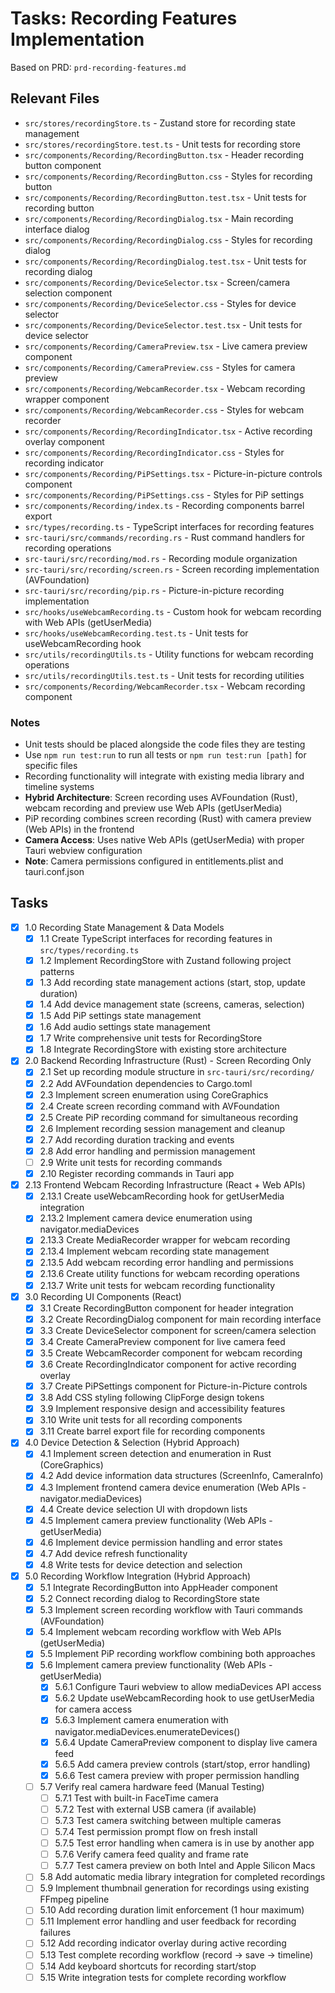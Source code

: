 # Tasks: Recording Features Implementation

Based on PRD: `prd-recording-features.md`

## Relevant Files

- `src/stores/recordingStore.ts` - Zustand store for recording state management
- `src/stores/recordingStore.test.ts` - Unit tests for recording store
- `src/components/Recording/RecordingButton.tsx` - Header recording button component
- `src/components/Recording/RecordingButton.css` - Styles for recording button
- `src/components/Recording/RecordingButton.test.tsx` - Unit tests for recording button
- `src/components/Recording/RecordingDialog.tsx` - Main recording interface dialog
- `src/components/Recording/RecordingDialog.css` - Styles for recording dialog
- `src/components/Recording/RecordingDialog.test.tsx` - Unit tests for recording dialog
- `src/components/Recording/DeviceSelector.tsx` - Screen/camera selection component
- `src/components/Recording/DeviceSelector.css` - Styles for device selector
- `src/components/Recording/DeviceSelector.test.tsx` - Unit tests for device selector
- `src/components/Recording/CameraPreview.tsx` - Live camera preview component
- `src/components/Recording/CameraPreview.css` - Styles for camera preview
- `src/components/Recording/WebcamRecorder.tsx` - Webcam recording wrapper component
- `src/components/Recording/WebcamRecorder.css` - Styles for webcam recorder
- `src/components/Recording/RecordingIndicator.tsx` - Active recording overlay component
- `src/components/Recording/RecordingIndicator.css` - Styles for recording indicator
- `src/components/Recording/PiPSettings.tsx` - Picture-in-picture controls component
- `src/components/Recording/PiPSettings.css` - Styles for PiP settings
- `src/components/Recording/index.ts` - Recording components barrel export
- `src/types/recording.ts` - TypeScript interfaces for recording features
- `src-tauri/src/commands/recording.rs` - Rust command handlers for recording operations
- `src-tauri/src/recording/mod.rs` - Recording module organization
- `src-tauri/src/recording/screen.rs` - Screen recording implementation (AVFoundation)
- `src-tauri/src/recording/pip.rs` - Picture-in-picture recording implementation
- `src/hooks/useWebcamRecording.ts` - Custom hook for webcam recording with Web APIs (getUserMedia)
- `src/hooks/useWebcamRecording.test.ts` - Unit tests for useWebcamRecording hook
- `src/utils/recordingUtils.ts` - Utility functions for webcam recording operations
- `src/utils/recordingUtils.test.ts` - Unit tests for recording utilities
- `src/components/Recording/WebcamRecorder.tsx` - Webcam recording component

### Notes

- Unit tests should be placed alongside the code files they are testing
- Use `npm run test:run` to run all tests or `npm run test:run [path]` for specific files
- Recording functionality will integrate with existing media library and timeline systems
- **Hybrid Architecture**: Screen recording uses AVFoundation (Rust), webcam recording and preview use Web APIs (getUserMedia)
- PiP recording combines screen recording (Rust) with camera preview (Web APIs) in the frontend
- **Camera Access**: Uses native Web APIs (getUserMedia) with proper Tauri webview configuration
- **Note**: Camera permissions configured in entitlements.plist and tauri.conf.json

## Tasks

- [x] 1.0 Recording State Management & Data Models
  - [x] 1.1 Create TypeScript interfaces for recording features in `src/types/recording.ts`
  - [x] 1.2 Implement RecordingStore with Zustand following project patterns
  - [x] 1.3 Add recording state management actions (start, stop, update duration)
  - [x] 1.4 Add device management state (screens, cameras, selection)
  - [x] 1.5 Add PiP settings state management
  - [x] 1.6 Add audio settings state management
  - [x] 1.7 Write comprehensive unit tests for RecordingStore
  - [x] 1.8 Integrate RecordingStore with existing store architecture

- [x] 2.0 Backend Recording Infrastructure (Rust) - Screen Recording Only
  - [x] 2.1 Set up recording module structure in `src-tauri/src/recording/`
  - [x] 2.2 Add AVFoundation dependencies to Cargo.toml
  - [x] 2.3 Implement screen enumeration using CoreGraphics
  - [x] 2.4 Create screen recording command with AVFoundation
  - [x] 2.5 Create PiP recording command for simultaneous recording
  - [x] 2.6 Implement recording session management and cleanup
  - [x] 2.7 Add recording duration tracking and events
  - [x] 2.8 Add error handling and permission management
  - [ ] 2.9 Write unit tests for recording commands
  - [x] 2.10 Register recording commands in Tauri app

- [x] 2.13 Frontend Webcam Recording Infrastructure (React + Web APIs)
  - [x] 2.13.1 Create useWebcamRecording hook for getUserMedia integration
  - [x] 2.13.2 Implement camera device enumeration using navigator.mediaDevices
  - [x] 2.13.3 Create MediaRecorder wrapper for webcam recording
  - [x] 2.13.4 Implement webcam recording state management
  - [x] 2.13.5 Add webcam recording error handling and permissions
  - [x] 2.13.6 Create utility functions for webcam recording operations
  - [x] 2.13.7 Write unit tests for webcam recording functionality

- [x] 3.0 Recording UI Components (React)
  - [x] 3.1 Create RecordingButton component for header integration
  - [x] 3.2 Create RecordingDialog component for main recording interface
  - [x] 3.3 Create DeviceSelector component for screen/camera selection
  - [x] 3.4 Create CameraPreview component for live camera feed
  - [x] 3.5 Create WebcamRecorder component for webcam recording
  - [x] 3.6 Create RecordingIndicator component for active recording overlay
  - [x] 3.7 Create PiPSettings component for Picture-in-Picture controls
  - [x] 3.8 Add CSS styling following ClipForge design tokens
  - [x] 3.9 Implement responsive design and accessibility features
  - [x] 3.10 Write unit tests for all recording components
  - [x] 3.11 Create barrel export file for recording components

- [x] 4.0 Device Detection & Selection (Hybrid Approach)
  - [x] 4.1 Implement screen detection and enumeration in Rust (CoreGraphics)
  - [x] 4.2 Add device information data structures (ScreenInfo, CameraInfo)
  - [x] 4.3 Implement frontend camera device enumeration (Web APIs - navigator.mediaDevices)
  - [x] 4.4 Create device selection UI with dropdown lists
  - [x] 4.5 Implement camera preview functionality (Web APIs - getUserMedia)
  - [x] 4.6 Implement device permission handling and error states
  - [x] 4.7 Add device refresh functionality
  - [x] 4.8 Write tests for device detection and selection

- [x] 5.0 Recording Workflow Integration (Hybrid Approach)
  - [x] 5.1 Integrate RecordingButton into AppHeader component
  - [x] 5.2 Connect recording dialog to RecordingStore state
  - [x] 5.3 Implement screen recording workflow with Tauri commands (AVFoundation)
  - [x] 5.4 Implement webcam recording workflow with Web APIs (getUserMedia)
  - [x] 5.5 Implement PiP recording workflow combining both approaches
  - [x] 5.6 Implement camera preview functionality (Web APIs - getUserMedia)
    - [x] 5.6.1 Configure Tauri webview to allow mediaDevices API access
    - [x] 5.6.2 Update useWebcamRecording hook to use getUserMedia for camera access
    - [x] 5.6.3 Implement camera enumeration with navigator.mediaDevices.enumerateDevices()
    - [x] 5.6.4 Update CameraPreview component to display live camera feed
    - [x] 5.6.5 Add camera preview controls (start/stop, error handling)
    - [x] 5.6.6 Test camera preview with proper permission handling
  - [ ] 5.7 Verify real camera hardware feed (Manual Testing)
    - [ ] 5.7.1 Test with built-in FaceTime camera
    - [ ] 5.7.2 Test with external USB camera (if available)
    - [ ] 5.7.3 Test camera switching between multiple cameras
    - [ ] 5.7.4 Test permission prompt flow on fresh install
    - [ ] 5.7.5 Test error handling when camera is in use by another app
    - [ ] 5.7.6 Verify camera feed quality and frame rate
    - [ ] 5.7.7 Test camera preview on both Intel and Apple Silicon Macs
  - [ ] 5.8 Add automatic media library integration for completed recordings
  - [ ] 5.9 Implement thumbnail generation for recordings using existing FFmpeg pipeline
  - [ ] 5.10 Add recording duration limit enforcement (1 hour maximum)
  - [ ] 5.11 Implement error handling and user feedback for recording failures
  - [ ] 5.12 Add recording indicator overlay during active recording
  - [ ] 5.13 Test complete recording workflow (record → save → timeline)
  - [ ] 5.14 Add keyboard shortcuts for recording start/stop
  - [ ] 5.15 Write integration tests for complete recording workflow
